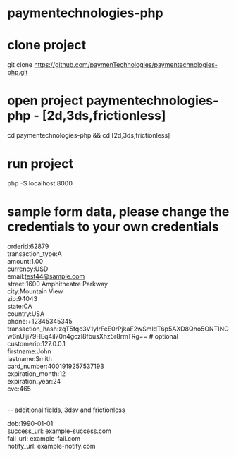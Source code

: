 # paymentechnologies-php

# clone project

git clone https://github.com/paymenTechnologies/paymentechnologies-php.git

# open project paymentechnologies-php - [2d,3ds,frictionless]

cd paymentechnologies-php && cd [2d,3ds,frictionless]

# run project

php -S localhost:8000


# sample form data,  please change the credentials to your own credentials

orderid:62879\
transaction_type:A\
amount:1.00\
currency:USD\
email:test44@sample.com\
street:1600 Amphitheatre Parkway\
city:Mountain View\
zip:94043\
state:CA\
country:USA\
phone:+12345345345\
transaction_hash:zqT5fqc3V1yIrFeE0rPjkaF2wSmldT6p5AXD8Qho5ONTINGw6nUiji79HEq4iI70n4gczl8fbusXhz5r8rmTRg== # optional \
customerip:127.0.0.1\
firstname:John\
lastname:Smith\
card_number:4001919257537193\
expiration_month:12\
expiration_year:24\
cvc:465

\
-- additional fields,  3dsv and frictionless

dob:1990-01-01\
success_url: example-success.com\
fail_url: example-fail.com\
notify_url: example-notify.com
